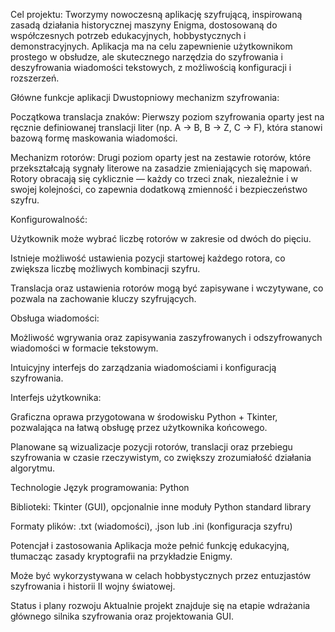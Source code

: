 Cel projektu:
Tworzymy nowoczesną aplikację szyfrującą, inspirowaną zasadą działania historycznej maszyny
Enigma, dostosowaną do współczesnych potrzeb edukacyjnych, hobbystycznych i demonstracyjnych.
Aplikacja ma na celu zapewnienie użytkownikom prostego w
obsłudze, ale skutecznego narzędzia do szyfrowania i deszyfrowania wiadomości
tekstowych, z możliwością konfiguracji i rozszerzeń.

Główne funkcje aplikacji
Dwustopniowy mechanizm szyfrowania:

Początkowa translacja znaków: Pierwszy poziom szyfrowania oparty jest na ręcznie definiowanej translacji liter
    (np. A → B, B → Z, C → F), która stanowi bazową formę maskowania wiadomości.

Mechanizm rotorów: Drugi poziom oparty jest na zestawie rotorów, które
    przekształcają sygnały literowe na zasadzie zmieniających się mapowań.
    Rotory obracają się cyklicznie — każdy co trzeci znak, niezależnie i w swojej
    kolejności, co zapewnia dodatkową zmienność i bezpieczeństwo szyfru.

Konfigurowalność:

Użytkownik może wybrać liczbę rotorów w zakresie od dwóch do pięciu.

Istnieje możliwość ustawienia pozycji startowej każdego
rotora, co zwiększa liczbę możliwych kombinacji szyfru.

Translacja oraz ustawienia rotorów mogą być zapisywane i wczytywane, co pozwala na
zachowanie kluczy szyfrujących.

Obsługa wiadomości:

Możliwość wgrywania oraz zapisywania zaszyfrowanych i odszyfrowanych wiadomości w
formacie tekstowym.

Intuicyjny interfejs do zarządzania wiadomościami i konfiguracją szyfrowania.

Interfejs użytkownika:

Graficzna oprawa przygotowana w środowisku Python + Tkinter, pozwalająca
na łatwą obsługę przez użytkownika końcowego.

Planowane są wizualizacje pozycji rotorów, translacji oraz przebiegu szyfrowania w czasie
rzeczywistym, co zwiększy zrozumiałość działania algorytmu.

Technologie
Język programowania: Python

Biblioteki: Tkinter (GUI), opcjonalnie inne moduły Python standard library

Formaty plików: .txt (wiadomości), .json lub .ini (konfiguracja szyfru)

Potencjał i zastosowania
Aplikacja może pełnić funkcję edukacyjną, tłumacząc zasady kryptografii na przykładzie Enigmy.

Może być wykorzystywana w celach hobbystycznych przez entuzjastów szyfrowania i historii
II wojny światowej.

Status i plany rozwoju
Aktualnie projekt znajduje się na etapie wdrażania głównego silnika szyfrowania oraz projektowania GUI.
